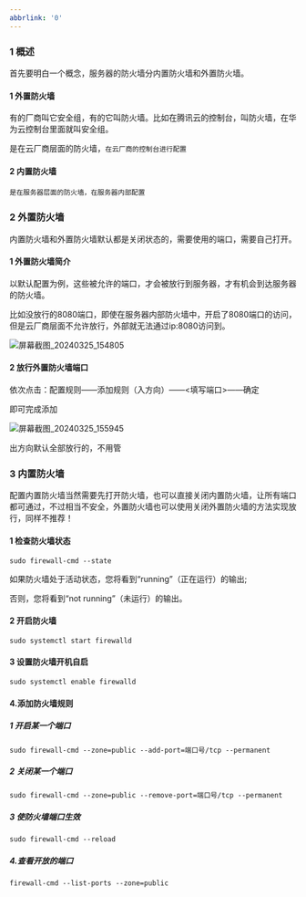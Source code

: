```yaml
---
abbrlink: '0'
---
```

### 1 概述

首先要明白一个概念，服务器的防火墙分内置防火墙和外置防火墙。

#### 1 外置防火墙

有的厂商叫它安全组，有的它叫防火墙。比如在腾讯云的控制台，叫防火墙，在华为云控制台里面就叫安全组。

是在云厂商层面的防火墙，`在云厂商的控制台进行配置`

#### 2 内置防火墙

`是在服务器层面的防火墙，在服务器内部配置`

### 2 外置防火墙

内置防火墙和外置防火墙默认都是关闭状态的，需要使用的端口，需要自己打开。

#### 1 外置防火墙简介

以默认配置为例，这些被允许的端口，才会被放行到服务器，才有机会到达服务器的防火墙。

比如没放行的8080端口，即使在服务器内部防火墙中，开启了8080端口的访问，但是云厂商层面不允许放行，外部就无法通过ip:8080访问到。

![屏幕截图_20240325_154805](https://blog-resources.this0.com/image/202403251550772.png?x-oss-process=style/this0-blog)

#### 2 放行外置防火墙端口

依次点击：配置规则——添加规则（入方向）——<填写端口>——确定

即可完成添加

![屏幕截图_20240325_155945](https://blog-resources.this0.com/image/202403251600441.png?x-oss-process=style/this0-blog)

出方向默认全部放行的，不用管

### 3 内置防火墙

配置内置防火墙当然需要先打开防火墙，也可以直接关闭内置防火墙，让所有端口都可通过，不过相当不安全，外置防火墙也可以使用关闭外置防火墙的方法实现放行，同样不推荐！

#### 1 检查防火墙状态

```
sudo firewall-cmd --state
```

如果防火墙处于活动状态，您将看到“running”（正在运行）的输出;

否则，您将看到“not running”（未运行）的输出。

#### 2 开启防火墙

```
sudo systemctl start firewalld
```

#### 3 设置防火墙开机自启

```
sudo systemctl enable firewalld
```

#### 4.添加防火墙规则

##### 1 开启某一个端口

```
sudo firewall-cmd --zone=public --add-port=端口号/tcp --permanent
```

##### 2 关闭某一个端口

```
sudo firewall-cmd --zone=public --remove-port=端口号/tcp --permanent
```

##### 3 使防火墙端口生效

```
sudo firewall-cmd --reload
```

##### 4.查看开放的端口

```
firewall-cmd --list-ports --zone=public
```

